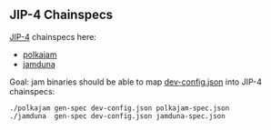 

## JIP-4 Chainspecs


[JIP-4](https://github.com/polkadot-fellows/JIPs/pull/1) chainspecs here:

* [polkajam](./polkajam-spec.json)
* [jamduna](./jamduna-spec.json)


Goal: jam binaries should be able to map [dev-config.json](./dev-config.json) into JIP-4 chainspecs:

```
./polkajam gen-spec dev-config.json polkajam-spec.json
./jamduna  gen-spec dev-config.json jamduna-spec.json
```


